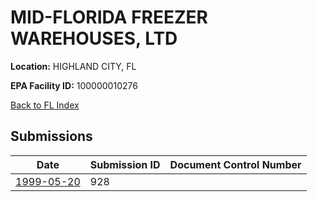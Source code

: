 # MID-FLORIDA FREEZER WAREHOUSES, LTD

**Location:** HIGHLAND CITY, FL

**EPA Facility ID:** 100000010276

[Back to FL Index](../../index.md)

## Submissions

| Date | Submission ID | Document Control Number |
|------|--------------|-------------------------|
| [1999-05-20](submissions/928.md) | 928 |  |
